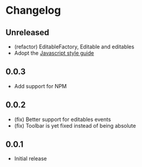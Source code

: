 # Changelog

## Unreleased

- (refactor) EditableFactory, Editable and editables
- Adopt the [Javascript style guide](https://github.com/airbnb/javascript) 

## 0.0.3

- Add support for NPM

## 0.0.2

- (fix) Better support for editables events
- (fix) Toolbar is yet fixed instead of being absolute

## 0.0.1

- Initial release

